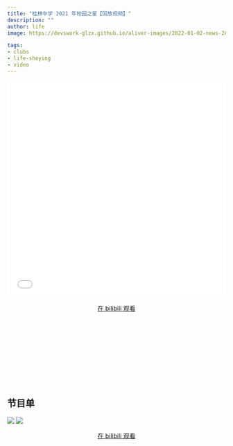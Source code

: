 ```yaml
---
title: "桂林中学 2021 年校园之星【回放视频】"
description: ""
author: life
image: https://devswork-glzx.github.io/aliver-images/2022-01-02-news-2021xiaoyuanzhixing/compressed/15.jpg

tags:
- clubs
- life-sheying
- video
---
```


<aside>
<iframe src="//player.bilibili.com/player.html?aid=465311815&bvid=BV1TL411V7em&cid=474152526&page=1" scrolling="no" border="0" frameborder="no" framespacing="0" allowfullscreen="true" width="100%" height="500px"> </iframe>
</aside>

<div style="text-align: center">
  <p><a rel="nofollow noopener noreferrer" target="_blank" href="https://www.bilibili.com/video/BV1TL411V7em" class="button">在 bilibili 观看</a></p>
</div>
<iframe src="" scrolling="no" border="0" frameborder="no" framespacing="0" allowfullscreen="true"> </iframe>

## 节目单

![](https://devswork-glzx.github.io/aliver-images/2022-01-01-video-2021xiaoyuanzhixing/1.jpg)
![](https://devswork-glzx.github.io/aliver-images/2022-01-01-video-2021xiaoyuanzhixing/2.jpg)

<div style="text-align: center">
  <p><a rel="nofollow noopener noreferrer" target="_blank" href="https://www.bilibili.com/video/BV1TL411V7em" class="button">在 bilibili 观看</a></p>
</div>

